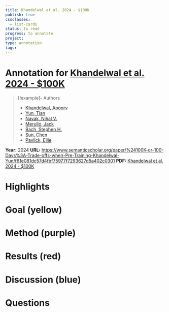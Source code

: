 ```yaml
---
title: Khandelwal et al. 2024 - $100K
publish: true
cssclasses:
  - list-cards
status: to read
progress: to annotate
project:
type: annotation
tags:
---
```

# Annotation for [Khandelwal et al. 2024 - $100K](Papers/References/Khandelwal%20et%20al.%202024%20-%20%24100K)

> [!example]- Authors
> - [Khandelwal, Apoorv](Khandelwal%2C%20Apoorv)
> - [Yun, Tian](Yun%2C%20Tian)
> - [Nayak, Nihal V.](Nayak%2C%20Nihal%20V.)
> - [Merullo, Jack](Merullo%2C%20Jack)
> - [Bach, Stephen H.](Bach%2C%20Stephen%20H.)
> - [Sun, Chen](Sun%2C%20Chen)
> - [Pavlick, Ellie](Pavlick%2C%20Ellie)

**Year:** 2024
**URL:** https://www.semanticscholar.org/paper/%24100K-or-100-Days%3A-Trade-offs-when-Pre-Training-Khandelwal-Yun/f61e081dc57d4fbf75977f7293627d5a402c0301
**PDF:** [Khandelwal et al. 2024 - $100K](Papers/PDFs/Khandelwal%20et%20al.%202024%20-%20%24100K%20or%20100%20Days%20Trade-offs%20when%20Pre-Training%20with%20Academic%20Resources.pdf)

# Highlights


# Goal (yellow)


# Method (purple)


# Results (red)


# Discussion (blue)


# Questions


